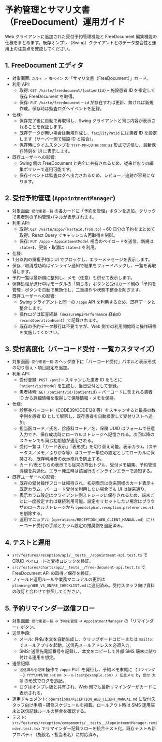 # 予約管理とサマリ文書（FreeDocument）運用ガイド

Web クライアントに追加された受付予約管理機能と FreeDocument 編集機能の仕様をまとめます。既存オンプレ（Swing）クライアントとのデータ整合性と運用上の注意点を確認してください。

## 1. FreeDocument エディタ

- 対象画面: `カルテ > 右ペイン` の「サマリ文書（FreeDocument）」カード。
- 利用 API:
  - 取得: `GET /karte/freedocument/{patientId}` – 施設患者 ID を指定して既存 FreeDocument を取得。
  - 保存: `PUT /karte/freedocument` – `id` が存在すれば更新、無ければ新規作成。保存時は監査ログへイベントを記録。
- 仕様:
  - 保存完了後に自動で再取得し、Swing クライアントと同じ内容が表示されることを保証します。
  - 既存データが無い場合は新規作成し、`facilityPatId` には患者 ID を設定します（サーバー側で施設 ID と結合）。
  - 保存時にタイムスタンプを `YYYY-MM-DDTHH:mm:ss` 形式で送信し、最新保存時刻を UI に表示します。
- 既存ユーザーへの影響:
  - Swing 側の FreeDocument と完全に共有されるため、従来どおりの編集ポリシーで運用可能です。
  - 保存イベントは監査ログへ出力されるため、レビュー／追跡が容易になります。

## 2. 受付予約管理 (`AppointmentManager`)

- 対象画面: `受付患者一覧` の各カードに「予約を管理」ボタンを追加。クリックで患者別の予約管理パネルが表示されます。
- 利用 API:
  - 取得: `GET /karte/appo/{karteId,from,to}` – 60 日分の予約をまとめて取得。React Query でキャッシュ＆再取得を制御。
  - 保存: `PUT /appo` – `AppointmentModel` 相当のペイロードを送信。新規は `state=1`、更新・取消は `state=3` を利用。
- 仕様:
- 1 分以内の重複予約は UI でブロックし、エラーメッセージを表示します。
- 保存／取消成功時はインライン通知で結果をフィードバックし、一覧を再取得します。
- 予約一覧は最新順に整列し、メモ（任意）も併せて表示します。
- 保存処理が進行中はモーダルの「閉じる」ボタンと受付カード側の「予約を管理」ボタンを自動で無効化し、二重操作や状態不整合を防ぎます。
- 既存ユーザーへの影響:
  - Swing クライアントと同一の `/appo` API を利用するため、既存データと整合します。
  - 操作ログは監査経路（`measureApiPerformance` 経由の `recordOperationEvent`）で記録されます。
  - 既存の予約データ移行は不要ですが、Web 側での利用開始時に操作研修を実施してください。

## 3. 受付高度化（バーコード受付・一覧カスタマイズ）

- 対象画面: `受付患者一覧` のヘッダ直下に「バーコード受付」パネルと表示形式の切り替え・項目設定を追加。
- 利用 API:
  - 受付登録: `POST /pvt2` – スキャンした患者 ID をもとに `PatientVisitModel` を生成し、当日受付として登録。
  - 患者検索: `GET /patient/id/{patientId}` – バーコードに含まれる患者 ID から詳細情報を取得して保険情報・メモを保持。
- 仕様:
  - 診察券バーコード（CODE39/CODE128 等）をスキャンすると最長の数字列を患者 ID として解釈し、既存患者を自動検索して受付リストへ追加。
  - 担当医コード／氏名、診療科コード／名、保険 UUID はフォームで任意入力でき、保存成功時にローカルストレージへ記憶される。次回以降のスキャンでも同じ初期値が適用される。
  - 受付一覧は「カード表示」「表形式」を切り替え可能。表示カラム（ステータス／メモ／ふりがな等）はユーザー単位の設定としてローカルに保持され、既存利用者の表示崩れを防止する。
  - カード/表どちらの表示でも従来の呼出トグル、受付メモ編集、予約管理導線を共通化。エラー発生時は該当行のインラインエラーで通知する。
- 既存ユーザーへの影響:
  - 既存の受付操作フローは維持され、初期表示は従来同様のカード表示＋既定カラム。バーコード受付を利用しない場合でも UI は従来通り。
  - 表示カラム設定はクライアント側ストレージに保存されるため、端末ごとに一度設定すれば継続利用可能。設定をリセットしたい場合はブラウザのローカルストレージから `opendolphin.reception.preferences.v1` を削除する。
  - 運用マニュアル（`operations/RECEPTION_WEB_CLIENT_MANUAL.md`）にバーコード受付の手順とカラム設定の推奨例を追記済み。

## 4. テストと運用

- `src/features/reception/api/__tests__/appointment-api.test.ts` で CRUD ペイロードと変換ロジックを検証。
- `src/features/charts/api/__tests__/free-document-api.test.ts` で FreeDocument API の取得／保存を検証。
- フィールド運用ルールや業務マニュアルの更新は `planning/WEB_VS_ONPRE_CHECKLIST.md` に追記済み。受付スタッフ向け資料の改訂と合わせて参照してください。

## 5. 予約リマインダー送信フロー

- 対象画面: `受付患者一覧` → `予約を管理` → `AppointmentManager` の「リマインダー」ボタン。
- 送信手段:
  - メール: 件名/本文を自動生成し、クリップボードコピーまたは `mailto:` でメールアプリを起動。送信先メールアドレスを必須入力。
  - SMS: 送信先電話番号を記録し、本文をコピーして外部 SMS 端末に貼り付ける運用を想定。
- 送信記録:
  - `送信済みを記録` 操作で `/appo` PUT を発行し、予約メモ末尾に `【リマインダー】YYYY/MM/DD HH:mm メール(test@example.com) / 任意メモ by 受付 太郎` の形式でログを追記。
  - ログはオンプレ版と共有され、Web 側でも最新リマインダーがカードに表示される。
- 運用ドキュメント: `operations/RECEPTION_WEB_CLIENT_MANUAL.md` に受付スタッフ向け手順・研修スケジュールを掲載。ロールアウト時は SMS 運用端末と送信記録ルールの整合を確認する。
- テスト: `src/features/reception/components/__tests__/AppointmentManager.reminder.test.tsx` でリマインダー記録フローを統合テスト化。既存テストも新プロパティ（施設名・担当者名）に対応済み。
